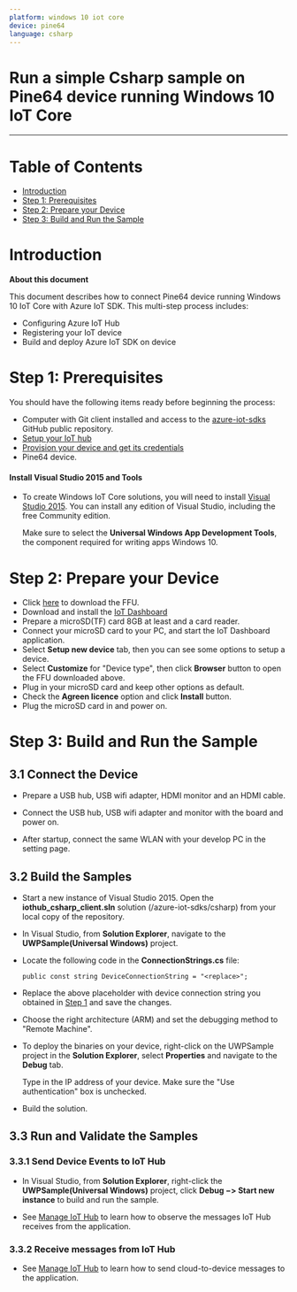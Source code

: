 ```yaml
---
platform: windows 10 iot core
device: pine64
language: csharp
---
```


Run a simple Csharp sample on Pine64 device running Windows 10 IoT Core
===
---

# Table of Contents

-   [Introduction](#Introduction)
-   [Step 1: Prerequisites](#Prerequisites)
-   [Step 2: Prepare your Device](#PrepareDevice)
-   [Step 3: Build and Run the Sample](#Build)


<a name="Introduction"></a>
# Introduction

**About this document**

This document describes how to connect Pine64 device running Windows 10 IoT Core with Azure IoT SDK. This multi-step process includes:
-   Configuring Azure IoT Hub
-   Registering your IoT device
-   Build and deploy Azure IoT SDK on device

<a name="Prerequisites"></a>
# Step 1: Prerequisites

You should have the following items ready before beginning the process:

-   Computer with Git client installed and access to the [azure-iot-sdks](https://github.com/Azure/azure-iot-sdks) GitHub public repository.
-   [Setup your IoT hub][lnk-setup-iot-hub]
-   [Provision your device and get its credentials][lnk-manage-iot-hub]
-   Pine64 device.

#### Install Visual Studio 2015 and Tools

-   To create Windows IoT Core solutions, you will need to install [Visual Studio 2015](https://www.visualstudio.com/en-us/products/vs-2015-product-editions.aspx). You can install any edition of Visual Studio, including the free Community edition.

    Make sure to select the **Universal Windows App Development Tools**, the component required for writing apps Windows 10.

<a name="PrepareDevice"></a>
# Step 2: Prepare your Device

-   Click [here](https://1drv.ms/u/s!ApsOAlHgx3LcrvsCrRKBpz2bj-F9Xg) to download the FFU.
-   Download and install the [IoT Dashboard](https://iottools.blob.core.windows.net/iotdashboardpreview/setup.exe)
-   Prepare a microSD(TF) card 8GB at least and a card reader.
-   Connect your microSD card to your PC, and start the IoT Dashboard application.
-   Select **Setup new device** tab, then you can see some options to setup a device.
-   Select **Customize** for "Device type", then click **Browser** button to open the FFU downloaded above.
-   Plug in your microSD card and keep other options as default.
-   Check the **Agreen licence** option and click **Install** button.
-   Plug the microSD card in and power on.


<a name="Build"></a>
# Step 3: Build and Run the Sample

<a name="Step_3_1:_Connect"></a>
## 3.1 Connect the Device

-   Prepare a USB hub, USB wifi adapter, HDMI monitor and an HDMI cable.

-   Connect the USB hub, USB wifi adapter and monitor with the board and power on.

-   After startup, connect the same WLAN with your develop PC in the setting page.

<a name="Step_3_2:_Build"></a>
## 3.2  Build the Samples

-   Start a new instance of Visual Studio 2015. Open the **iothub_csharp_client.sln** solution (/azure-iot-sdks/csharp) from your local copy of the repository.

-   In Visual Studio, from **Solution Explorer**, navigate to the **UWPSample(Universal Windows)** project.

-   Locate the following code in the **ConnectionStrings.cs** file:

        public const string DeviceConnectionString = "<replace>";

-   Replace the above placeholder with device connection string you obtained in [Step 1](#Step-1:-Prerequisites) and save the changes.

-   Choose the right architecture (ARM) and set the debugging method to "Remote Machine".

-   To deploy the binaries on your device, right-click on the UWPSample project in the **Solution Explorer**, select **Properties** and navigate to the **Debug** tab.

    Type in the IP address of your device. Make sure the "Use authentication" box is unchecked.

-   Build the solution.

<a name="Step_3_3:_Run"></a>
## 3.3 Run and Validate the Samples

### 3.3.1 Send Device Events to IoT Hub

-   In Visual Studio, from **Solution Explorer**, right-click the **UWPSample(Universal Windows)** project, click **Debug &minus;&gt; Start new instance** to build and run the sample. 

-   See [Manage IoT Hub][lnk-manage-iot-hub] to learn how to observe the messages IoT Hub receives from the application.

### 3.3.2 Receive messages from IoT Hub

-   See [Manage IoT Hub][lnk-manage-iot-hub] to learn how to send cloud-to-device messages to the application.

[lnk-setup-iot-hub]: ../setup_iothub.md
[lnk-manage-iot-hub]: ../manage_iot_hub.md
